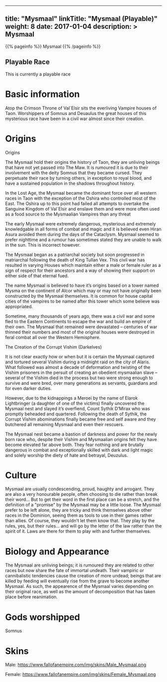 
---
title: "Mysmaal"
linkTitle: "Mysmaal (Playable)"
weight: 8
date: 2017-01-04
description: >
 Mysmaal
---

{{% pageinfo %}}
Mysmaal
{{% /pageinfo %}}


## Playable Race

This is currently a playable race

# Basic information
Atop the Crimson Throne of Val`Elsir sits the everliving Vampire houses of Taon. Worshippers of Somnus and Deuaulus the great houses of this mysterious race have been in a civil war almost since their creation.

# Origins

Origins

The Mysmaal hold their origins the history of Taon, they are unliving beings that have not yet passed into The Maw. It is rumoured it is due to their involvement with the deity Somnus that they became cursed. They perpetuate their race by turning others, in exception to royal blood, and have a sustained population in the shadows throughout history.

In the Lost Age, the Mysmaal became the dominant force over all western races in Taon with the exception of the Oshira who controlled most of the East. The Oshira up to this point had failed all attempts to overtake the Sanguine Kingdom of Val`Elsir and enslave them and were more often used as a food source to the Mysmaalian Vampires than any threat

The early Mysmaal were extremely dangerous, mysterious and extremely knowledgable in all forms of combat and magic and it is believed even Hiran Asura avoided them during the days of the Cataclysm. Mysmaal seemed to prefer nighttime and a rumour has sometimes stated they are unable to walk in the sun. This is incorrect however.

The Mysmaal began as a patriarchal society but soon progressed in matriarchal following the death of King Tullan Vex. This civil war has resulted in varying Houses which maintain either a male or female ruler as a sign of respect for their ancestors and a way of showing their support on either side of that eternal fued.

The name Mysmaal is believed to have it’s origins based on a tower named Mysma on the continent of Alcor which may or may not have originally been constructed by the Mysmaal themselves. It is common for house capital cities of the vampires to be named after this tower which some believe was appropriated.

Sometime, many thousands of years ago, there was a civil war and some fled to the Eastern Continents to escape the war and build an empire of their own. The Mysmaal that remained were devastated – centuries of war thinned their numbers and most of the original houses were destroyed in feral combat all over the Western Hemisphere.

The Creation of the Corrupt Vishim (Darkelves)

It is not clear exactly how or when but it is certain the Mysmaal captured and tortured several Vishim during a midnight raid on the city of Alaris. What followed was almost a decade of deformation and twisting of the Vishim prisoners in the persuit of creating an obedient mysmaalian slave – several of the Vishim died in the process but two were strong enough to survive and were bred, over many generations as servants, guardians and for even darker duties.

However, due to the kidnappings a Meroei by the name of Elarok Lightbringer (a daughter of one of the victims) finally uncovered the Mysmaal nest and slayed it’s overfiend, Count Sythik D’Mirax who was promptly beheaded and quartered. Following the death of Sythik, the Corrupt Vishim abominations finally became free and self aware and they butchered all remaining Mysmaal and even their rescuers.

The Mysmaal nest became a bastion of darkness and power for the newly born race who, despite their Vishim and Mysmaalian origins felt they have become elevated far above both. They fear nothing and are brutally dangerous in combat and exceptionally skilled with dark and light magic and solely worship the diety of hate and betrayal, Deuzulus. 

# Culture

Mysmaal are usually condescending, proud, haughty and arrogant. They are also a very honourable people, often choosing to die rather than break their word... But to get their word in the first place can be a stretch, and the definition of a "promise" by the Mysmaal may be a little loose. The Mysmaal prefer to be left alone, they are tricky and think themselves above other races in the Dominion, seeing them as tools to use in their games rather than allies. Of course, they wouldn't let them know that. They play by the rules, yes, but their rules... and will go by the letter of the law rather than the spirit of it. Laws are there for them to play with and further themselves. 

# Biology and Appearance

The Mysmaal are unliving beings; it is rumoured they are related to other races but now share the fate of immortal undeath. Their vampiric or cannibalistic tendencies cause the creation of more undead; beings that are killed by feeding will eventually rise from the grave to become another Mysmaal. As such, the appearence of the Mysmaal varies depending on their original race, as well as the amount of decomposition that has taken place before reanimation. 

# Gods worshipped

Somnus

# Skins

Male: https://www.fallofanempire.com/img/skins/Male_Mysmaal.png

Female: https://www.fallofanempire.com/img/skins/Female_Mysmaal.png


